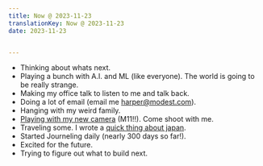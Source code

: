 ```yaml
---
title: Now @ 2023-11-23
translationKey: Now @ 2023-11-23
date: 2023-11-23


---
```


- Thinking about whats next.
- Playing a bunch with A.I. and ML (like everyone). The world is going to be really strange.
- Making my office talk to listen to me and talk back.
- Doing a lot of email (email me [harper@modest.com](mailto:harper@modest.com)).
- Hanging with my weird family.
- [Playing with my new camera](https://photos.lol) (M11!!). Come shoot with me.
- Traveling some. I wrote a [quick thing about japan](https://japan.harperreed.com).
- Started Journeling daily (nearly 300 days so far!).
- Excited for the future.
- Trying to figure out what to build next.
